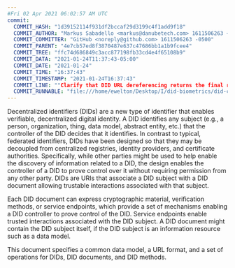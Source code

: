 ```yaml
---
#Fri 02 Apr 2021 06:02:57 AM UTC
commit:
  COMMIT_HASH: "1d39152114f931df2bccaf29d3199c4f1add9f18"
  COMMIT_AUTHOR: "Markus Sabadello <markus@danubetech.com> 1611506263 +0100"
  COMMIT_COMMITTER: "GitHub <noreply@github.com> 1611506263 -0500"
  COMMIT_PARENT: "4e7cb57ed8f3870487e637c47686bb1a1b9fcee4"
  COMMIT_TREE: "ffc74d686849c3acc877198fb33cd4e4f65108b9"
  COMMIT_DATA: "2021-01-24T11:37:43-05:00"
  COMMIT_DATE: "2021-01-24"
  COMMIT_TIME: "16:37:43"
  COMMIT_TIMESTAMP: "2021-01-24T16:37:43"
  COMMIT_LINE: ""Clarify that DID URL dereferencing returns the final resource. (#544)"
  COMMIT_RUNNABLE: "file:///home/ewelton/Desktop/I/did-biometrics/did-core-dataset/analysis/gitinfo/1d39152114f931df2bccaf29d3199c4f1add9f18/snapshot/index.html"
---
```


<section id="abstract">
<p>
<a>Decentralized identifiers</a> (DIDs) are a new type of identifier that
enables verifiable, decentralized digital identity. A <a>DID</a> identifies any
subject (e.g., a person, organization, thing, data model, abstract entity, etc.)
that the controller of the <a>DID</a> decides that it identifies. In contrast to
typical, federated identifiers, DIDs have been designed so that they may be
decoupled from centralized registries, identity providers, and certificate
authorities. Specifically, while other parties might be used to help enable the
discovery of information related to a <a>DID</a>, the design enables the
controller of a <a>DID</a> to prove control over it without requiring permission
from any other party. <a>DIDs</a> are URIs that associate a <a>DID subject</a>
with a <a>DID document</a> allowing trustable interactions associated with that
subject.
    </p>
<p>
Each <a>DID document</a> can express cryptographic material, verification
methods, or <a>service endpoints</a>, which provide a set of mechanisms enabling
a <a>DID controller</a> to prove control of the <a>DID</a>. <a>Service
endpoints</a> enable trusted interactions associated with the <a>DID
subject</a>. A <a>DID document</a> might contain the <a>DID subject</a> itself,
if the <a>DID subject</a> is an information resource such as a data model.
    </p>
<p>
This document specifies a common data model, a URL format, and a set of
operations for <a>DIDs</a>, <a>DID documents</a>, and <a>DID methods</a>.
    </p>
</section>
